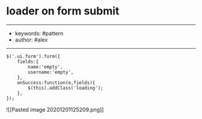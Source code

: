 # loader on form submit
--- 
- keywords: #pattern
- author: #alex
--- 
```
$('.ui.form').form({
	fields:{
		name:'empty',
		username:'empty',
	},	
	onSuccess:function(e,fields){
		$(this).addClass('loading');
	},
});

```


![[Pasted image 20201201125209.png]]